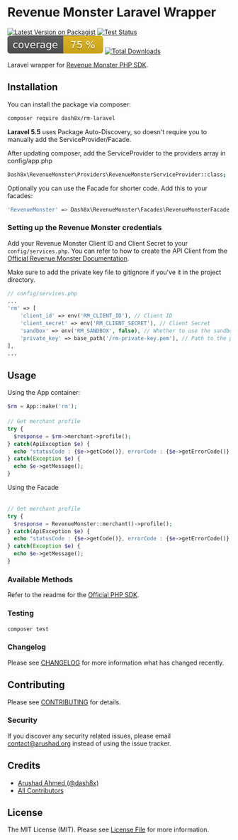 # Revenue Monster Laravel Wrapper

[![Latest Version on Packagist](https://img.shields.io/packagist/v/dash8x/rm-laravel.svg?style=flat-square)](https://packagist.org/packages/dash8x/rm-laravel)
[![Test Status](../../actions/workflows/run-tests.yml/badge.svg)](../../actions/workflows/run-tests.yml)
![Code Coverage Badge](./.github/coverage.svg)
[![Total Downloads](https://img.shields.io/packagist/dt/dash8x/rm-laravel.svg?style=flat-square)](https://packagist.org/packages/dash8x/rm-laravel)

Laravel wrapper for [Revenue Monster PHP SDK](https://github.com/RevenueMonster/RM-API-SDK-PHP).

## Installation

You can install the package via composer:

``` bash
composer require dash8x/rm-laravel
```

**Laravel 5.5** uses Package Auto-Discovery, so doesn't require you to manually add the ServiceProvider/Facade.

After updating composer, add the ServiceProvider to the providers array in config/app.php

``` bash
Dash8x\RevenueMonster\Providers\RevenueMonsterServiceProvider::class;
```

Optionally you can use the Facade for shorter code. Add this to your facades:

``` bash
'RevenueMonster' => Dash8x\RevenueMonster\Facades\RevenueMonsterFacade::class;
```

### Setting up the Revenue Monster credentials

Add your Revenue Monster Client ID and Client Secret to your `config/services.php`.
You can refer to how to create the API Client from the [Official Revenue Monster Documentation](https://doc.revenuemonster.my/docs/quickstart/signature-algorithm).

Make sure to add the private key file to gitignore if you've it in the project directory.

``` php
// config/services.php
...
'rm' => [
    'client_id' => env('RM_CLIENT_ID'), // Client ID 
    'client_secret' => env('RM_CLIENT_SECRET'), // Client Secret
    'sandbox' => env('RM_SANDBOX', false), // Whether to use the sandbox mode
    'private_key' => base_path('/rm-private-key.pem'), // Path to the private key file                           
],
...
```

## Usage

Using the App container:

 
``` php
$rm = App::make('rm');

// Get merchant profile
try {
  $response = $rm->merchant->profile();
} catch(ApiException $e) {
  echo "statusCode : {$e->getCode()}, errorCode : {$e->getErrorCode()}, errorMessage : {$e->getMessage()}";
} catch(Exception $e) {
  echo $e->getMessage();
}
```

Using the Facade

``` php

// Get merchant profile
try {
  $response = RevenueMonster::merchant()->profile();
} catch(ApiException $e) {
  echo "statusCode : {$e->getCode()}, errorCode : {$e->getErrorCode()}, errorMessage : {$e->getMessage()}";
} catch(Exception $e) {
  echo $e->getMessage();
}
```

### Available Methods

Refer to the readme for the [Official PHP SDK](https://github.com/RevenueMonster/RM-API-SDK-PHP).

### Testing

``` bash
composer test
```

### Changelog

Please see [CHANGELOG](CHANGELOG.md) for more information what has changed recently.

## Contributing

Please see [CONTRIBUTING](CONTRIBUTING.md) for details.

### Security

If you discover any security related issues, please email contact@arushad.org instead of using the issue tracker.

## Credits

- [Arushad Ahmed (@dash8x)](https://github.com/dash8x)
- [All Contributors](../../contributors)

## License

The MIT License (MIT). Please see [License File](LICENSE.md) for more information.

